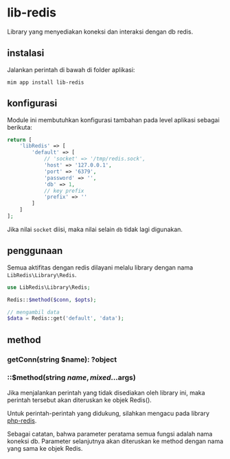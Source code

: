 # lib-redis

Library yang menyediakan koneksi dan interaksi dengan db redis.

## instalasi

Jalankan perintah di bawah di folder aplikasi:

```
mim app install lib-redis
```

## konfigurasi

Module ini membutuhkan konfigurasi tambahan pada level aplikasi sebagai berikuta:

```php
return [
    'libRedis' => [
        'default' => [
            // 'socket' => '/tmp/redis.sock',
            'host' => '127.0.0.1',
            'port' => '6379',
            'password' => '',
            'db' => 1,
            // key prefix
            'prefix' => ''
        ]
    ]
];
```

Jika nilai `socket` diisi, maka nilai selain `db` tidak lagi digunakan.

## penggunaan

Semua aktifitas dengan redis dilayani melalu library dengan nama
`LibRedis\Library\Redis`.

```php
use LibRedis\Library\Redis;

Redis::$method($conn, $opts);

// mengambil data 
$data = Redis::get('default', 'data');
```

## method

### getConn(string $name): ?object
### ::$method(string $name, mixed ...$args)

Jika menjalankan perintah yang tidak disediakan oleh library ini, 
maka perintah tersebut akan diteruskan ke objek Redis().

Untuk perintah-perintah yang didukung, silahkan mengacu pada library
[php-redis](https://github.com/phpredis/phpredis).

Sebagai catatan, bahwa parameter peratama semua fungsi adalah
nama koneksi db. Parameter selanjutnya akan diteruskan ke method
dengan nama yang sama ke objek Redis.
